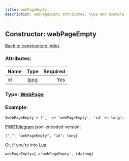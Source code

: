 ```yaml
---
title: webPageEmpty
description: webPageEmpty attributes, type and example
---
```

## Constructor: webPageEmpty  
[Back to constructors index](index.md)



### Attributes:

| Name     |    Type       | Required |
|----------|:-------------:|---------:|
|id|[long](../types/long.md) | Yes|



### Type: [WebPage](../types/WebPage.md)


### Example:

```
$webPageEmpty = ['_' => 'webPageEmpty', 'id' => long];
```  

[PWRTelegram](https://pwrtelegram.xyz) json-encoded version:

```
{"_": "webPageEmpty", "id": long}
```


Or, if you're into Lua:  


```
webPageEmpty={_='webPageEmpty', id=long}

```


